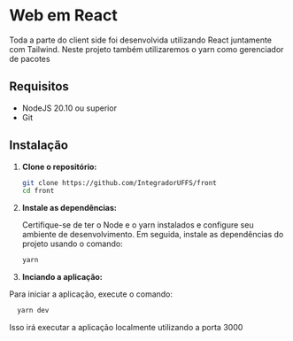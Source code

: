 # Web em React

Toda a parte do client side foi desenvolvida utilizando React juntamente com Tailwind. Neste projeto também utilizaremos o yarn como gerenciador de pacotes

## Requisitos

- NodeJS 20.10 ou superior
- Git

## Instalação

1. **Clone o repositório:**

   ```bash
   git clone https://github.com/IntegradorUFFS/front
   cd front
   ```

2. **Instale as dependências:**

   Certifique-se de ter o Node e o yarn instalados e configure seu ambiente de desenvolvimento. Em seguida, instale as dependências do projeto usando o comando:

   ```bash
   yarn
   ```

3. **Inciando a aplicação:**

Para iniciar a aplicação, execute o comando:

```bash
  yarn dev
```

Isso irá executar a aplicação localmente utilizando a porta 3000
